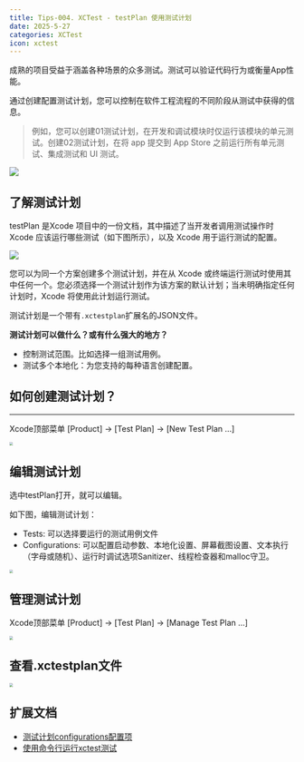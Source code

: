 ```yaml
---
title: Tips-004. XCTest - testPlan 使用测试计划
date: 2025-5-27
categories: XCTest
icon: xctest
---
```


成熟的项目受益于涵盖各种场景的众多测试。测试可以验证代码行为或衡量App性能。

通过创建配置测试计划，您可以控制在软件工程流程的不同阶段从测试中获得的信息。

> 例如，您可以创建01测试计划，在开发和调试模块时仅运行该模块的单元测试。创建02测试计划，在将 app 提交到 App Store 之前运行所有单元测试、集成测试和 UI 测试。

<img src="/images/xcode/organizing-tests-hero.png" style="border: none !important;" />

## 了解测试计划

testPlan 是Xcode 项目中的一份文档，其中描述了当开发者调用测试操作时 Xcode 应该运行哪些测试（如下图所示），以及 Xcode 用于运行测试的配置。

<img src="/images/xcode/organizing-tests-test-plan.png" style="border: none !important;" />

您可以为同一个方案创建多个测试计划，并在从 Xcode 或终端运行测试时使用其中任何一个。您必须选择一个测试计划作为该方案的默认计划；当未明确指定任何计划时，Xcode 将使用此计划运行测试。

测试计划是一个带有`.xctestplan`扩展名的JSON文件。

**测试计划可以做什么？或有什么强大的地方？**

- 控制测试范围。比如选择一组测试用例。
- 测试多个本地化：为您支持的每种语言创建配置。

## 如何创建测试计划？
---------------------

Xcode顶部菜单 [Product] -> [Test Plan] -> [New Test Plan ...]

<img src="/images/xcode/create_testplan_1.jpg" style="zoom: 40% !important;" />


## 编辑测试计划

选中testPlan打开，就可以编辑。

如下图，编辑测试计划：

- Tests: 可以选择要运行的测试用例文件
- Configurations: 可以配置启动参数、本地化设置、屏幕截图设置、文本执行（字母或随机）、运行时调试选项Sanitizer、线程检查器和malloc守卫。

<img src="/images/xcode/testplan_edit.jpg" style="zoom: 40% !important;" />

## 管理测试计划

Xcode顶部菜单 [Product] -> [Test Plan] -> [Manage Test Plan …]

<img src="/images/xcode/test_plan_manage.jpg" style="zoom: 40% !important;" />

## 查看.xctestplan文件

<img src="/images/xcode/testplan_file.jpg" style="zoom: 40% !important;" />

## 扩展文档

- [测试计划configurations配置项](https://developer.apple.com/documentation/xcode/organizing-tests-to-improve-feedback)
- [使用命令行运行xctest测试](https://developer.apple.com/documentation/xcode/organizing-tests-to-improve-feedback#Run-tests-from-the-command-line)